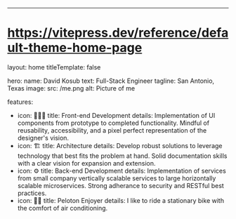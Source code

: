 ---
# https://vitepress.dev/reference/default-theme-home-page
layout: home
titleTemplate: false

hero:
  name: David Kosub
  text: Full-Stack Engineer
  tagline: San Antonio, Texas
  image:
    src: /me.png
    alt: Picture of me

features:
  - icon: 👨🏼‍💻
    title: Front-end Development
    details: Implementation of UI components from prototype to completed functionality. Mindful of reusability,
      accessibility, and a pixel perfect representation of the designer's vision.
  - icon: 🏗️
    title: Architecture
    details: Develop robust solutions to leverage technology that best fits the problem at hand. Solid documentation
      skills with a clear vision for expansion and extension.
  - icon: ⚙️
    title: Back-end Development
    details: Implementation of services from small company vertically scalable services to large horizontally scalable
      microservices. Strong adherance to security and RESTful best practices.
  - icon: 🚴🏼
    title: Peloton Enjoyer
    details: I like to ride a stationary bike with the comfort of air conditioning.
